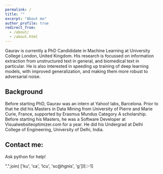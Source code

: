```yaml
---
permalink: /
title: ""
excerpt: "About me"
author_profile: true
redirect_from: 
  - /about/
  - /about.html
---
```


Gaurav is currently a PhD Candididate in Machine Learning at University College London, United Kingdom. His research is focussed on information extraction from unstructured text in general, and biomedical text in particular. He is also interested in speeding up training of deep learning models, with improved generalization, and making them more robust to adversarial noise. 

Background
------
Before starting PhD, Gaurav was an intern at Yahoo! labs, Barcelona. Prior to that he did his Masters in Data Mining from University of Pierre and Marie Curie, France, supported by Erasmus Mundus Category A scholarship. Before starting his Masters, he was a Software Developer at Visualwebsiteoptimizer.com for a year. He did his Undergrad at Delhi College of Engineering, University of Delhi, India.  


Contact me:
------
Ask python for help!

".".join( ['ku', 'ca', 'lcu', 'sc@hgnis', 'g'])[::-1]     